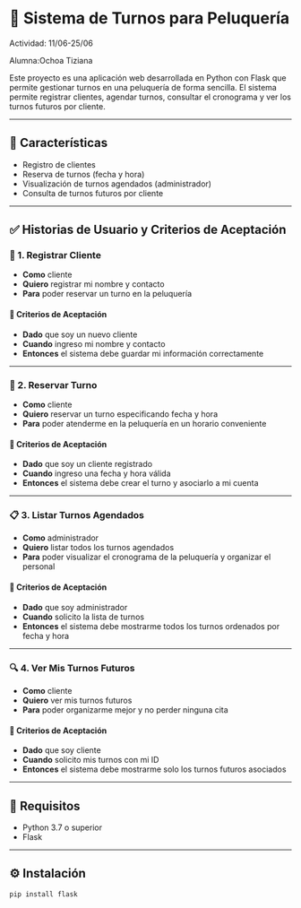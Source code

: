 # 💈 Sistema de Turnos para Peluquería

Actividad: 11/06-25/06

Alumna:Ochoa Tiziana

Este proyecto es una aplicación web desarrollada en Python con Flask que permite gestionar turnos en una peluquería de forma sencilla. El sistema permite registrar clientes, agendar turnos, consultar el cronograma y ver los turnos futuros por cliente.

---

## 🚀 Características

- Registro de clientes
- Reserva de turnos (fecha y hora)
- Visualización de turnos agendados (administrador)
- Consulta de turnos futuros por cliente

---

## ✅ Historias de Usuario y Criterios de Aceptación

### 🧍 1. Registrar Cliente

- **Como** cliente  
- **Quiero** registrar mi nombre y contacto  
- **Para** poder reservar un turno en la peluquería  

#### 🎯 Criterios de Aceptación

- **Dado** que soy un nuevo cliente  
- **Cuando** ingreso mi nombre y contacto  
- **Entonces** el sistema debe guardar mi información correctamente  

---

### 📅 2. Reservar Turno

- **Como** cliente  
- **Quiero** reservar un turno especificando fecha y hora  
- **Para** poder atenderme en la peluquería en un horario conveniente  

#### 🎯 Criterios de Aceptación

- **Dado** que soy un cliente registrado  
- **Cuando** ingreso una fecha y hora válida  
- **Entonces** el sistema debe crear el turno y asociarlo a mi cuenta  

---

### 📋 3. Listar Turnos Agendados

- **Como** administrador  
- **Quiero** listar todos los turnos agendados  
- **Para** poder visualizar el cronograma de la peluquería y organizar el personal  

#### 🎯 Criterios de Aceptación

- **Dado** que soy administrador  
- **Cuando** solicito la lista de turnos  
- **Entonces** el sistema debe mostrarme todos los turnos ordenados por fecha y hora  

---

### 🔍 4. Ver Mis Turnos Futuros

- **Como** cliente  
- **Quiero** ver mis turnos futuros  
- **Para** poder organizarme mejor y no perder ninguna cita  

#### 🎯 Criterios de Aceptación

- **Dado** que soy cliente  
- **Cuando** solicito mis turnos con mi ID  
- **Entonces** el sistema debe mostrarme solo los turnos futuros asociados  

---

## 🧪 Requisitos

- Python 3.7 o superior
- Flask

---

## ⚙️ Instalación

```bash
pip install flask
